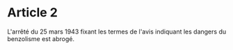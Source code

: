 # Article 2

L'arrêté du 25 mars 1943 fixant les termes de l'avis indiquant les dangers du benzolisme est abrogé.
